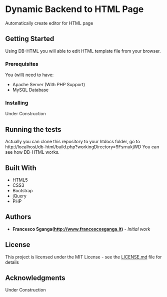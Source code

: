 # Dynamic Backend to HTML Page
 Automatically create editor for HTML page

## Getting Started

Using DB-HTML you will able to edit HTML template file from your browser.

### Prerequisites

You (will) need to have:
* Apache Server (With PHP Support)
* MySQL Database

### Installing

Under Construction

## Running the tests

Actually you can clone this repository to your htdocs folder, go to http://localhost/db-html/build.php?workingDirectory=9FsrnukjWD
You can see how DB-HTML works.

## Built With

* HTML5
* CSS3
* Bootstrap
* jQuery
* PHP

## Authors

* **Francesco Sganga(http://www.francescosganga.it)** - *Initial work*

## License

This project is licensed under the MIT License - see the [LICENSE.md](LICENSE.md) file for details

## Acknowledgments

Under Construction
